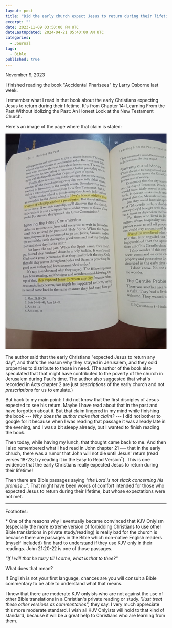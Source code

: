 ```yaml
---
layout: post
title: "Did the early church expect Jesus to return during their lifetime?"
excerpt: ""
date: 2023-11-09 03:50:00 PM UTC
dateLastUpdated: 2024-04-21 05:40:00 AM UTC
categories:
  - Journal
tags: 
  - Bible
published: true
---
```


November 9, 2023

I finished reading the book "Accidental Pharisees" by Larry Osborne last week.

I remember what I read in that book about the early Christians expecting Jesus to return during their lifetime. It's from Chapter 14: Learning From the Past Without Idolizing the Past: An Honest Look at the New Testament Church.

<!-- 
The authors said that the early Christians stayed in Jeruselling their properties to distribute to the brethren in need. 

The author said that what's recorded in Acts (Acts chapter 2 to be specific) was just _description_ of the early church instead of _prescription_ for us to emulate
 -->

Here's an image of the page where that claim is stated:

![Accidental Pharisees, Acts, presecription, description, they expected Jesus to return any day](/images/2023/2023-11-09-accidental-pharisees-description-acts-prescription-Jesus-return.jpg)

The author said that the early Christians "expected Jesus to return any day", and that's the reason why they stayed in Jerusalem, and they sold properties to distribute to those in need. (The author of the book also speculated that that might have contributed to the poverty of the church in Jerusalem during Paul's time. The author also suggested that what's recorded in Acts chapter 2 are just _descriptions_ of the early church and not _prescriptions_ for us to emulate.)

But back to my main point: I did not know that the first disciples of Jesus expected to see his return. Maybe I have read about that in the past and have forgotten about it. But that claim lingered in my mind while finishing the book  --- _Why does the author make that claim?_ --- I did not bother to google for it because when I was reading that passage it was already late in the evening, and I was a bit sleepy already, but I wanted to finish reading the book.

Then today, while having my lunch, that thought came back to me. And then I also remembered what I had read in John chapter 21 --- that in the early chruch, there was a rumor that John will not die until Jesus' return (read verses 18-23; try reading it in the Easy to Read Version<sup>*</sup>). This is one evidence that the early Christians really expected Jesus to return during their lifetime!

Then there are Bible passages saying _"the Lord is not slack concerning his promise..."_. That might have been words of comfort intended for those who expected Jesus to return during their lifetime, but whose expectations were not met.




---

<div markdown="1" class="small">
Footnotes:

\* One of the reasons why I eventually became convinced that KJV Onlyism (especially the more extreme version of forbidding Christians to use other Bible translations in private study/reading) is really bad for the church is because there are passages in the Bible which non-native English readers (myself included) find hard to understand if they use KJV only in their readings. John 21:20-22 is one of those passages.

   _"If I will that he tarry till I come, what is that to thee?"_

   What does that mean?

   If English is not your first language, chances are you will consult a Bible commentary to be able to understand what that means.

   I know that there are moderate KJV onlyists who are not against the use of other Bible translations in a Christian's private reading or study. _"Just treat these other versions as commentaries",_ they say. I very much appreciate this more moderate standard. I wish all KJV Onlyists will hold to that kind of standard, because it will be a great help to Christians who are learning from them.

</div>

<!-- 
This I think is one 


KJV only. Stagnant. Because not understand what they/we are reading.

Not understanding what scripture says might be sometimes beneficial because if we do not understand things we do not know they are wrong so we do not feel guilty, and so we continue with life, or continue attending church, and giving financially, and so the gospel spread...
 -->
